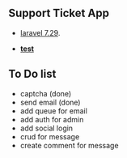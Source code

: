 ## Support Ticket App

- [laravel 7.29](https://laravel.com).

- **[test](https://test.com/)**


## To Do list
- captcha (done)
- send email (done)
- add queue for email
- add auth for admin
- add social login
- crud for message
- create comment for message